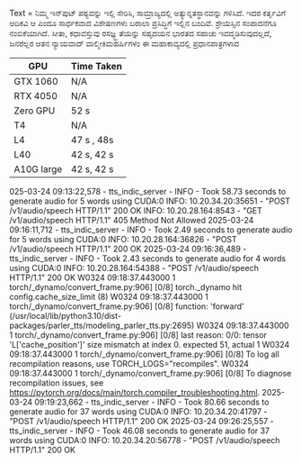 Text = ನಿಮ್ಮ ಇನ್‌ಪುಟ್ ಪಠ್ಯವನ್ನು ಇಲ್ಲಿ ಸೇರಿಸಿ, ಸಾಮ್ರಾಜ್ಯದಲ್ಲಿ ಅತ್ಯುನ್ನತಸ್ಥಾನವನ್ನು ಗಳಿಸಿದೆ. ಇದರ ಕರ್ತೃವಿಗೆ ಆದಿಕವಿ ಆ ಎಂದೂ ಸಾರ್ಧಕವಾದ ವಿಶೇಷಣಗಳು ಬರಾಲಾ ಪ್ರಸಿದ್ಧಿಗೆ ಇಲ್ಲಿನ ಬಂದಿವೆ. ಶ್ರೇಯಸ್ಸಿನ ಸಂಪಾದನೆಗೂ ನಂಬಿಕೆಯಾಗಿದೆ. ಸೀತಾ, ಕಧಾವಸ್ತುವು ರಸಜ್ಞ್ಞ ತೆಯನ್ನು ಸಹೃದಯನ  ಭಾರತದ ಸಹಾಚು ಇವದ್ಮಡಿಸುವುದಲ್ಲದೆ, ಜನರೆಲ್ಲರ ಆತನ ನ್ಯಾಯವಾದ್‌ ವಾಲ್ಮೀಕಿಮಹರ್ಷಿಗಳಂ ಈ ಮಹಾಕಾವ್ಯದಲ್ಲಿ ಪ್ರಧಾನಪಾತ್ರಗಳಾದ


| GPU          | Time Taken | 
|--------------|------------|
| GTX 1060     | N/A        |
| RTX 4050     | N/A        |
| Zero GPU     | 52 s       | 
| T4           | N/A        | 
| L4           | 47 s , 48s |
| L40          | 42 s, 42 s |
| A10G large   | 42 s, 42 s |

025-03-24 09:13:22,578 - tts_indic_server - INFO - Took 58.73 seconds to generate audio for 5 words using CUDA:0
INFO:     10.20.34.20:35651 - "POST /v1/audio/speech HTTP/1.1" 200 OK
INFO:     10.20.28.164:8543 - "GET /v1/audio/speech HTTP/1.1" 405 Method Not Allowed
2025-03-24 09:16:11,712 - tts_indic_server - INFO - Took 2.49 seconds to generate audio for 5 words using CUDA:0
INFO:     10.20.28.164:36826 - "POST /v1/audio/speech HTTP/1.1" 200 OK
2025-03-24 09:16:36,489 - tts_indic_server - INFO - Took 2.43 seconds to generate audio for 4 words using CUDA:0
INFO:     10.20.28.164:54388 - "POST /v1/audio/speech HTTP/1.1" 200 OK
W0324 09:18:37.443000 1 torch/_dynamo/convert_frame.py:906] [0/8] torch._dynamo hit config.cache_size_limit (8)
W0324 09:18:37.443000 1 torch/_dynamo/convert_frame.py:906] [0/8]    function: 'forward' (/usr/local/lib/python3.10/dist-packages/parler_tts/modeling_parler_tts.py:2695)
W0324 09:18:37.443000 1 torch/_dynamo/convert_frame.py:906] [0/8]    last reason: 0/0: tensor 'L['cache_position']' size mismatch at index 0. expected 51, actual 1
W0324 09:18:37.443000 1 torch/_dynamo/convert_frame.py:906] [0/8] To log all recompilation reasons, use TORCH_LOGS="recompiles".
W0324 09:18:37.443000 1 torch/_dynamo/convert_frame.py:906] [0/8] To diagnose recompilation issues, see https://pytorch.org/docs/main/torch.compiler_troubleshooting.html.
2025-03-24 09:19:23,662 - tts_indic_server - INFO - Took 80.66 seconds to generate audio for 37 words using CUDA:0
INFO:     10.20.34.20:41797 - "POST /v1/audio/speech HTTP/1.1" 200 OK
2025-03-24 09:26:25,557 - tts_indic_server - INFO - Took 46.08 seconds to generate audio for 37 words using CUDA:0
INFO:     10.20.34.20:56778 - "POST /v1/audio/speech HTTP/1.1" 200 OK